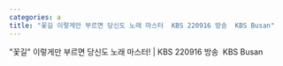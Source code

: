 ```yaml
---
categories: a
title: "꽃길 이렇게만 부르면 당신도 노래 마스터  KBS 220916 방송  KBS Busan"
---
```

"꽃길" 이렇게만 부르면 당신도 노래 마스터! | KBS 220916 방송&nbsp;&nbsp;KBS Busan